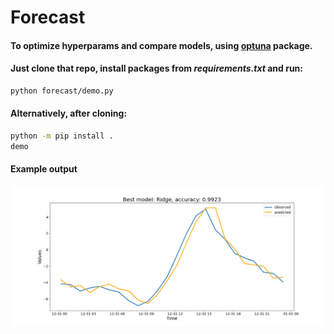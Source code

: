 # Forecast

#### To optimize hyperparams and compare models, using [optuna](https://optuna.readthedocs.io/en/stable/) package.


#### Just clone that repo, install packages from _requirements.txt_ and run:

```bash
python forecast/demo.py
``` 

#### Alternatively, after cloning:

```bash
python -m pip install .
demo
```

#### Example output

![plot](plots/Figure_1.png)


